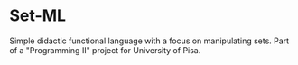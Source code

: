 # Set-ML
Simple didactic functional language with a focus on manipulating sets. Part of a "Programming II" project for University of Pisa.
